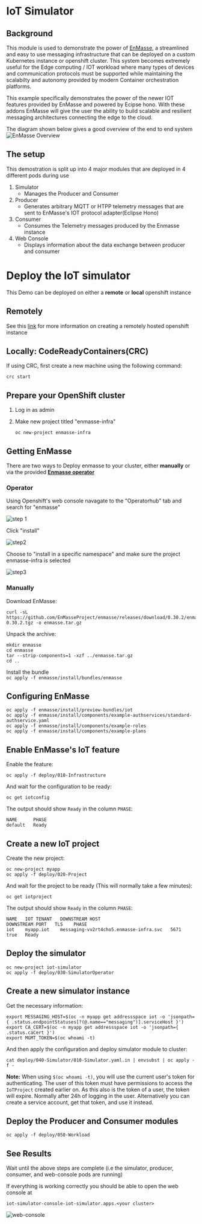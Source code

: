 # IoT Simulator

## Background 

This module is used to demonstrate the power of [EnMasse](https://enmasse.io/), a streamlined and easy to use messaging infrastructure that can be deployed on a custom Kubernetes instance or openshift cluster. This system becomes extremely useful for the Edge computing / IOT workload where many types of devices and communication protocols must be supported while maintaining the scalabilty and autonomy provided by modern Container orchestration platforms. 

This example specifically demonstrates the power of the newer IOT features provided by EnMasse and powered by Ecipse hono. With these addons EnMasse will give the user the ability to build scalable and resilient messaging architectures connecting the edge to the cloud. 

The diagram shown below gives a good overview of the end to end system 
![EnMasse Overview](https://raw.githubusercontent.com/astoycos/iot-simulator-example/master/doc/enmasse_iot_view.png)

## The setup 

This demostration is split up into 4 major modules that are deployed in 4 different pods during use 

1. Simulator
    * Manages the Producer and Consumer
2. Producer 
    * Generates arbitrary MQTT or HTPP telemetry messages that are sent to EnMasse's IOT protocol adapter(Eclipse Hono)
3. Consumer 
    * Consumes the Telemetry messages produced by the Enmasse instance 
4. Web Console
    * Displays information about the data exchange between producer and consumer


# Deploy the IoT simulator

This Demo can be deployed on either a **remote** or **local** openshift instance 

## Remotely 

See this [link](https://docs.openshift.com/container-platform/4.3/welcome/index.html) for more information on creating a remotely hosted openshift instance 

## Locally: CodeReadyContainers(CRC)

If using CRC, first create a new machine using the following command:

    crc start

## Prepare your OpenShift cluster

1. Log in as admin
2. Make new project titled "enmasse-infra" 
    
    `oc new-project enmasse-infra`

## Getting EnMasse

There are two ways to Deploy enmasse to your cluster, either **manually** or via the provided [**Enmasse operator**](https://operatorhub.io/operator/enmasse)

### Operator

Using Openshift's web console navagate to the "Operatorhub" tab and search for "enmasse" 

![step 1](https://raw.githubusercontent.com/astoycos/iot-simulator-example/master/doc/Screenshot%20from%202020-01-27%2015-04-07.jpg)

Click "install" 

![step2](https://raw.githubusercontent.com/astoycos/iot-simulator-example/master/doc/Screenshot%20from%202020-01-27%2015-07-39.jpg)

Choose to "install in a specific namespace" and make sure the project enmasse-infra is selected 

![step3](https://raw.githubusercontent.com/astoycos/iot-simulator-example/master/doc/Screenshot%20from%202020-01-27%2015-08-15.jpg)

### Manually

Download EnMasse:

    curl -sL https://github.com/EnMasseProject/enmasse/releases/download/0.30.2/enmasse-0.30.2.tgz -o enmasse.tar.gz

Unpack the archive:

    mkdir enmasse
    cd enmasse
    tar --strip-components=1 -xzf ../enmasse.tar.gz
    cd ..

Install the bundle  
 `oc apply -f enmasse/install/bundles/enmasse`
 

## Configuring EnMasse
   
    oc apply -f enmasse/install/preview-bundles/iot
    oc apply -f enmasse/install/components/example-authservices/standard-authservice.yaml
    oc apply -f enmasse/install/components/example-roles
    oc apply -f enmasse/install/components/example-plans

## Enable EnMasse's IoT feature

Enable the feature:

    oc apply -f deploy/010-Infrastructure

And wait for the configuration to be ready:

    oc get iotconfig

The output should show `Ready` in the column `PHASE`:

    NAME      PHASE
    default   Ready

## Create a new IoT project

Create the new project:

    oc new-project myapp
    oc apply -f deploy/020-Project

And wait for the project to be ready (This will normally take a few minutes):

    oc get iotproject

The output should show `Ready` in the column `PHASE`:

    NAME   IOT TENANT   DOWNSTREAM HOST                          DOWNSTREAM PORT   TLS    PHASE
    iot    myapp.iot    messaging-vv2rt4cho5.enmasse-infra.svc   5671              true   Ready

## Deploy the simulator

    oc new-project iot-simulator
    oc apply -f deploy/030-SimulatorOperator

## Create a new simulator instance

Get the necessary information:

    export MESSAGING_HOST=$(oc -n myapp get addressspace iot -o 'jsonpath={ .status.endpointStatuses[?(@.name=="messaging")].serviceHost }')
    export CA_CERT=$(oc -n myapp get addressspace iot -o 'jsonpath={ .status.caCert }')
    export MGMT_TOKEN=$(oc whoami -t)

And then apply the configuration and deploy simulator module to cluster:

    cat deploy/040-Simulator/010-Simulator.yaml.in | envsubst | oc apply -f -

**Note:** When using `$(oc whoami -t)`, you will use the current user's token for authenticating. The user of this
          token must have permissions to access the `IoTProject` created earlier on. As this also is the token of
          a user, the token will expire. Normally after 24h of logging in the user. Alternatively you can create a
          service account, get that token, and use it instead.

## Deploy the Producer and Consumer modules

    oc apply -f deploy/050-Workload
    
## See Results 

Wait until the above steps are complete (i.e the simulator, producer, consumer, and web-console pods are running) 

If everything is working correctly you should be able to open the web console at 
   
   `iot-simulator-console-iot-simulator.apps.<your cluster>`
   

![web-console](https://raw.githubusercontent.com/astoycos/iot-simulator-example/master/doc/Screenshot%20from%202020-01-27%2015-59-52.jpg)

   

